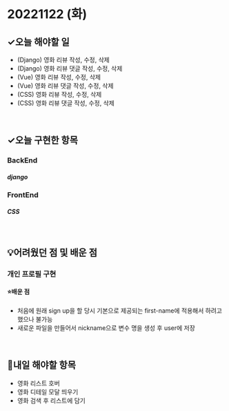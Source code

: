 # 20221122 (화)

## ✓오늘 해야할 일

- (Django) 영화 리뷰 작성, 수정, 삭제
- (Django) 영화 리뷰 댓글 작성, 수정, 삭제
- (Vue) 영화 리뷰 작성, 수정, 삭제
- (Vue) 영화 리뷰 댓글 작성, 수정, 삭제
- (CSS) 영화 리뷰 작성, 수정, 삭제
- (CSS) 영화 리뷰 댓글 작성, 수정, 삭제

<br>

## ✓오늘 구현한 항목
### BackEnd
##### django


### FrontEnd
##### CSS

<br>

## 💡어려웠던 점 및 배운 점

### 개인 프로필 구현

#### ⭐️배운 점

- 처음에 원래 sign up을 할 당시 기본으로 제공되는 first-name에 적용해서 하려고 했으나 불가능
- 새로운 파일을 만들어서 nickname으로 변수 명을 생성 후 user에 저장

<br>

## 📆내일 해야할 항목

- 영화 리스트 호버
- 영화 디테일 모달 띄우기
- 영화 검색 후 리스트에 담기

